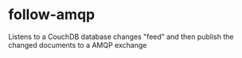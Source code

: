 follow-amqp
===========

Listens to a CouchDB database changes "feed" and then publish the changed documents to a AMQP exchange
